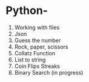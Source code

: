 # Python-

<ol> 
  <li> Working with files </li> 
  <li> Json </li> 
  <li> Guess the number </li>
  <li> Rock, paper, scissors </li>
  <li> Collatz Function </li>
  <li> List to string </li> 
  <li> Coin Flips Streaks </li>
  <li> Binary Search (in progress) </li> 
</ol>
